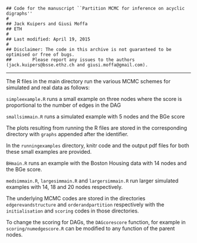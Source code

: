     ## Code for the manuscript ``Partition MCMC for inference on acyclic digraphs''
    #
    ## Jack Kuipers and Giusi Moffa
    ## ETH
    #
    ## Last modified: April 19, 2015
    #
    ## Disclaimer: The code in this archive is not guaranteed to be optimised or free of bugs.
    ##        Please report any issues to the authors (jack.kuipers@bsse.ethz.ch and giusi.moffa@gmail.com).

* * * * *

The R files in the main directory run the various MCMC schemes for
simulated and real data as follows:

`simpleexample.R` runs a small example on three nodes where the score is
proportional to the number of edges in the DAG

`smallsimmain.R` runs a simulated example with 5 nodes and the BGe score

The plots resulting from running the R files are stored in the
corresponding directory with `graphs` appended after the identifier.

In the `runningexamples` directory, knitr code and the output pdf files
for both these small examples are provided.

`BHmain.R` runs an example with the Boston Housing data with 14 nodes
and the BGe score.

`medsimmain.R`, `largesimmain.R` and `largersimmain.R` run larger
simulated examples with 14, 18 and 20 nodes respectively.

The underlying MCMC codes are stored in the directories
`edgerevandstructure` and `orderandpartition` respectively with the
`initialisation` and `scoring` codes in those directories.

To change the scoring for DAGs, the `DAGcorescore` function, for example
in `scoring/numedgescore.R` can be modified to any function of the
parent nodes.
